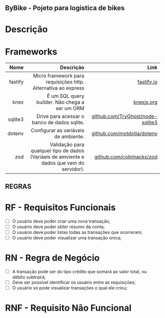 ## ByBike - Pojeto para logistica de bikes
# Descrição


# Frameworks
| Nome | Descrição | Link |
| ------:| -----------:| -----------:|
| fastify   | Micro framework para requisições http. Alternativa ao express | [fastify.io](https://www.fastify.io/) |
| knex |  É um SQL query builder. Não chega a ser um ORM | [knexjs.org](https://knexjs.org/) |
| sqlite3 | Drive para acessar o banco de dados sqlite. | [github.com/TryGhost/node-sqlite3](https://github.com/TryGhost/node-sqlite3) |
| dotenv | Configurar as variáveis de ambiente. | [github.com/motdotla/dotenv](https://github.com/motdotla/dotenv) |
| zod | Validação para qualquer tipo de dados (Variáeis de amviente e dados que vem do servidor).  | [github.com/colinhacks/zod](https://github.com/colinhacks/zod) |

## REGRAS

# RF - Requisitos Funcionais

- [ ] O usuário deve poder criar uma nova transação;
- [ ] O usuário deve poder obter resumo da conta;
- [ ] O usuário deve poder listas todas as transações que ocorreram;
- [ ] O usuário deve poder visualizar uma transação única;

# RN - Regra de Negócio

- [ ] A transação pode ser do tipo crédito que somará ao valor total, ou débito subtrairá;
- [ ] Deve ser possível identificar os usuário entre as requisições;
- [ ] O usuário só pode visualizar transações o qual ele criou;

# RNF - Requisito Não Funcional


